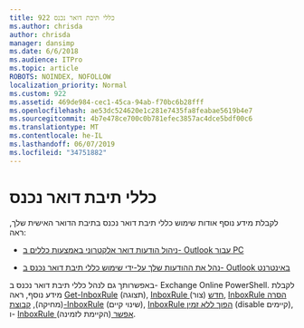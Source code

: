 ```yaml
---
title: כללי תיבת דואר נכנס 922
ms.author: chrisda
author: chrisda
manager: dansimp
ms.date: 6/6/2018
ms.audience: ITPro
ms.topic: article
ROBOTS: NOINDEX, NOFOLLOW
localization_priority: Normal
ms.custom: 922
ms.assetid: 469de984-cec1-45ca-94ab-f70bc6b28fff
ms.openlocfilehash: ae53dc524620e1c281e7435fa8feabae5619b4e7
ms.sourcegitcommit: 4b7e478ce700c0b781efec3857ac4dce5bdf00c6
ms.translationtype: MT
ms.contentlocale: he-IL
ms.lasthandoff: 06/07/2019
ms.locfileid: "34751882"
---
```

# <a name="inbox-rules"></a>כללי תיבת דואר נכנס

לקבלת מידע נוסף אודות שימוש כללי תיבת דואר נכנס בתיבת הדואר האישית שלך, ראה:

- [ניהול הודעות דואר אלקטרוני באמצעות כללים ב- Outlook עבור PC](https://support.office.com/article/c24f5dea-9465-4df4-ad17-a50704d66c59.aspx)

- [נהל את ההודעות שלך על-ידי שימוש כללי תיבת דואר נכנס ב- Outlook באינטרנט](https://support.office.com/article/8400435c-f14e-4272-9004-1548bb1848f2.aspx)

באפשרותך גם לנהל כללי תיבת דואר נכנס ב- Exchange Online PowerShell. לקבלת מידע נוסף, ראה [Get-InboxRule](https://docs.microsoft.com/powershell/module/exchange/mailboxes/get-inboxrule) (תצוגה), [InboxRule חדש](https://docs.microsoft.com/powershell/module/exchange/mailboxes/new-inboxrule) (צור), [InboxRule הסרה](https://docs.microsoft.com/powershell/module/exchange/mailboxes/remove-inboxrule) (מחיקה), [קבוצת-InboxRule](https://docs.microsoft.com/powershell/module/exchange/mailboxes/set-inboxrule) (שינוי קיים), [InboxRule הפוך ללא זמין](https://docs.microsoft.com/powershell/module/exchange/mailboxes/disable-inboxrule) (disable קיימים), ו- [InboxRule אפשר ](https://docs.microsoft.com/powershell/module/exchange/mailboxes/enable-inboxrule)(הקיימת לזמינה).
